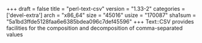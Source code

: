 +++
draft = false
title = "perl-text-csv"
version = "1.33-2"
categories = ['devel-extra']
arch = "x86_64"
size = "45016"
usize = "170087"
sha1sum = "5a1bd3ffde5128faa6e6385bdea096c7def45596"
+++
Text::CSV provides facilities for the composition and decomposition of comma-separated values